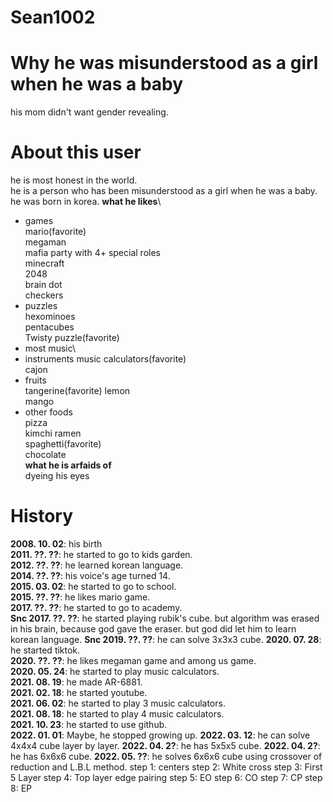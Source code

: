# Sean1002
# Why he was misunderstood as a girl when he was a baby
his mom didn't want gender revealing.
# About this user
he is most honest in the world.\
he is a person who has been misunderstood as a girl when he was a baby.\
he was born in korea.
**what he likes**\
- games\
mario(favorite)\
megaman\
mafia party with 4+ special roles\
minecraft\
2048\
brain dot\
checkers
- puzzles\
hexominoes\
pentacubes\
Twisty puzzle(favorite)
- most music\
- instruments
music calculators(favorite)\
cajon
- fruits\
tangerine(favorite)
lemon\
mango
- other foods\
pizza\
kimchi ramen\
spaghetti(favorite)\
chocolate\
**what he is arfaids of**\
dyeing his eyes
# History
**2008. 10. 02**: his birth\
**2011. ??. ??**: he started to go to kids garden.\
**2012. ??. ??**: he learned korean language.\
**2014. ??. ??**: his voice's age turned 14.\
**2015. 03. 02**: he started to go to school.\
**2015. ??. ??**: he likes mario game.\
**2017. ??. ??**: he started to go to academy.\
**Snc 2017. ??. ??**: he started playing rubik's cube. but algorithm was erased in his brain, because god gave the eraser. but god did let him to learn korean language.
**Snc 2019. ??. ??**: he can solve 3x3x3 cube. 
**2020. 07. 28**: he started tiktok.\
**2020. ??. ??**: he likes megaman game and among us game.\
**2020. 05. 24**: he started to play music calculators.\
**2021. 08. 19**: he made AR-6881.\
**2021. 02. 18**: he started youtube.\
**2021. 06. 02**: he started to play 3 music calculators.\
**2021. 08. 18**: he started to play 4 music calculators.\
**2021. 10. 23**: he started to use github.\
**2022. 01. 01**: Maybe, he stopped growing up.
**2022. 03. 12**:  he can solve 4x4x4 cube layer by layer.
**2022. 04. 2?**: he has 5x5x5 cube.
**2022. 04. 2?**: he has 6x6x6 cube.
**2022. 05. ??**: he solves 6x6x6 cube using crossover of reduction and L.B.L method.
step 1: centers
step 2: White cross
step 3: First 5 Layer
step 4: Top layer edge pairing
step 5: EO
step 6: CO
step 7: CP
step 8: EP
